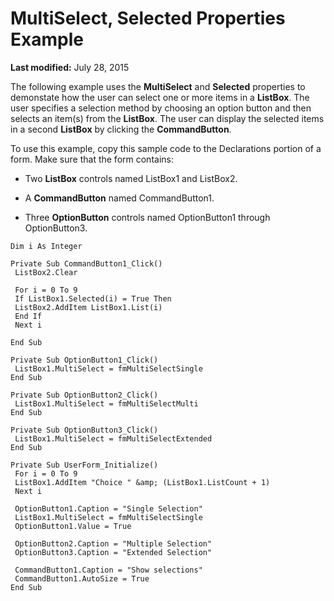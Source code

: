 
# MultiSelect, Selected Properties Example

 **Last modified:** July 28, 2015

The following example uses the  **MultiSelect** and **Selected** properties to demonstate how the user can select one or more items in a **ListBox**. The user specifies a selection method by choosing an option button and then selects an item(s) from the  **ListBox**. The user can display the selected items in a second  **ListBox** by clicking the **CommandButton**.

To use this example, copy this sample code to the Declarations portion of a form. Make sure that the form contains:



- Two  **ListBox** controls named ListBox1 and ListBox2.
    
- A  **CommandButton** named CommandButton1.
    
- Three  **OptionButton** controls named OptionButton1 through OptionButton3.
    




```
Dim i As Integer 
 
Private Sub CommandButton1_Click() 
 ListBox2.Clear 
 
 For i = 0 To 9 
 If ListBox1.Selected(i) = True Then 
 ListBox2.AddItem ListBox1.List(i) 
 End If 
 Next i 
 
End Sub 
 
Private Sub OptionButton1_Click() 
 ListBox1.MultiSelect = fmMultiSelectSingle 
End Sub 
 
Private Sub OptionButton2_Click() 
 ListBox1.MultiSelect = fmMultiSelectMulti 
End Sub 
 
Private Sub OptionButton3_Click() 
 ListBox1.MultiSelect = fmMultiSelectExtended 
End Sub 
 
Private Sub UserForm_Initialize() 
 For i = 0 To 9 
 ListBox1.AddItem "Choice " &amp; (ListBox1.ListCount + 1) 
 Next i 
 
 OptionButton1.Caption = "Single Selection" 
 ListBox1.MultiSelect = fmMultiSelectSingle 
 OptionButton1.Value = True 
 
 OptionButton2.Caption = "Multiple Selection" 
 OptionButton3.Caption = "Extended Selection" 
 
 CommandButton1.Caption = "Show selections" 
 CommandButton1.AutoSize = True 
End Sub
```

